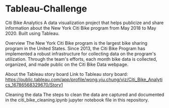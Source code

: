 # Tableau-Challenge
Citi Bike Analytics
A data visualization project that helps publicize and share information about the New York Citi Bike program from May 2018 to May 2020. Built using Tableau.

Overview
The New York Citi Bike program is the largest bike sharing program in the United States. Since 2013, the Citi Bike Program has implemented a robust infrastructure for collecting data on the program's utilization. Through the team's efforts, each month bike data is collected, organized, and made public on the Citi Bike Data webpage.

About the Tableau story board
Link to Tableau story board: https://public.tableau.com/app/profile/wong.yiu.chung/viz/Citi_Bike_Analytics_16786568329670/Story1

Cleaning the data
The steps to clean the data are captured and documented in the citi_bike_cleaning.ipynb jupyter notebook file in this repository.
